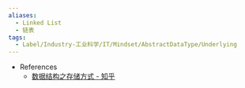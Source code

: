 ```yaml
---
aliases:
  - Linked List
  - 链表
tags:
  - Label/Industry-工业科学/IT/Mindset/AbstractDataType/Underlying
---
```


- References
    - [数据结构之存储方式 - 知乎](https://zhuanlan.zhihu.com/p/242509740)
